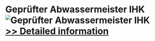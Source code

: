 # Geprüfter Abwassermeister IHK<br />![Geprüfter Abwassermeister IHK](https://mycommerce.akamaized.net/api/pimages/P300579748/BIG/300579748.JPG)<br />[>> Detailed information](https://secure.shareit.com/shareit/product.html?productid=300579748&affiliateid=200057808)